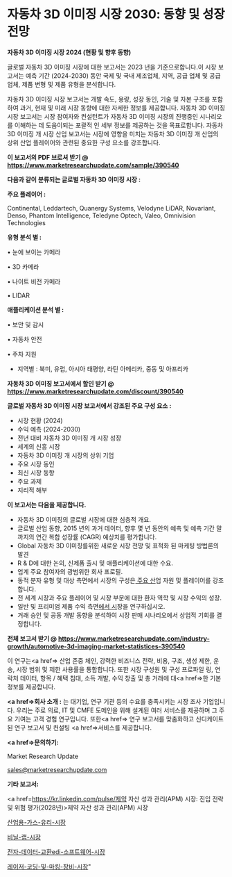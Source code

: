# 자동차 3D 이미징 시장 2030: 동향 및 성장 전망

<strong>자동차 3D 이미징 시장 2024 (현황 및 향후 동향)</strong>

글로벌 자동차 3D 이미징 시장에 대한 보고서는 2023 년을 기준으로합니다.이 시장 보고서는 예측 기간 (2024-2030) 동안 국제 및 국내 제조업체, 지역, 공급 업체 및 공급 업체, 제품 변형 및 제품 유형을 분석합니다.

자동차 3D 이미징 시장 보고서는 개발 속도, 용량, 성장 동인, 기술 및 자본 구조를 포함하여 과거, 현재 및 미래 시장 동향에 대한 자세한 정보를 제공합니다. 자동차 3D 이미징 시장 보고서는 시장 참여자와 컨설턴트가 자동차 3D 이미징 시장의 진행중인 시나리오를 이해하는 데 도움이되는 포괄적 인 세부 정보를 제공하는 것을 목표로합니다. 자동차 3D 이미징 개 시장 산업 보고서는 시장에 영향을 미치는 자동차 3D 이미징 개 산업의 상위 산업 플레이어와 관련된 중요한 구성 요소를 강조합니다.



<strong>이 보고서의 PDF 브로셔 받기 @ <a href=https://www.marketresearchupdate.com/sample/390540>https://www.marketresearchupdate.com/sample/390540</a></strong>



<strong>다음과 같이 분류되는 글로벌 자동차 3D 이미징 시장 :</strong>



<strong>주요 플레이어 :</strong>

Continental, Leddartech, Quanergy Systems, Velodyne LiDAR, Novariant, Denso, Phantom Intelligence, Teledyne Optech, Valeo, Omnivision Technologies



<strong>유형 분석 별 :</strong>

• 눈에 보이는 카메라

• 3D 카메라

• 나이트 비전 카메라

• LIDAR



<strong>애플리케이션 분석 별 :</strong>

• 보안 및 감시

• 자동차 안전

• 주차 지원

<ul>
  <li>지역별 : 북미, 유럽, 아시아 태평양, 라틴 아메리카, 중동 및 아프리카</li>
</ul>


<strong>자동차 3D 이미징 보고서에서 할인 받기 @ <a href=https://www.marketresearchupdate.com/discount/390540>https://www.marketresearchupdate.com/discount/390540</a></strong>



<strong>글로벌 자동차 3D 이미징 시장 보고서에서 강조된 주요 구성 요소 :</strong>
<ul>
  <li>시장 현황 (2024)</li>
  <li>수익 예측 (2024-2030)</li>
  <li>전년 대비 자동차 3D 이미징 개 시장 성장</li>
  <li>세계의 신흥 시장</li>
  <li>자동차 3D 이미징 개 시장의 상위 기업</li>
  <li>주요 시장 동인</li>
  <li>최신 시장 동향</li>
  <li>주요 과제</li>
  <li>지리적 해부</li>
</ul>


<strong>이 보고서는 다음을 제공합니다.</strong>
<ul>
  <li>자동차 3D 이미징의 글로벌 시장에 대한 심층적 개요.</li>
  <li>글로벌 산업 동향, 2015 년의 과거 데이터, 향후 몇 년 동안의 예측 및 예측 기간 말까지의 연간 복합 성장률 (CAGR) 예상치를 평가합니다.</li>
  <li>Global 자동차 3D 이미징를위한 새로운 시장 전망 및 표적화 된 마케팅 방법론의 발견</li>
  <li>R &amp; D에 대한 논의, 신제품 출시 및 애플리케이션에 대한 수요.</li>
  <li>업계 주요 참여자의 광범위한 회사 프로필.</li>
  <li>동적 분자 유형 및 대상 측면에서 시장의 구성은<a href=> 주요 산</a>업 자원 및 플레이어를 강조합니다.</li>
  <li>전 세계 시장과 주요 플레이어 및 시장 부문에 대한 환자 역학 및 시장 수익의 성장.</li>
  <li>일반 및 프리미엄 제품 수익 측면<a href=>에서 시</a>장을 연구하십시오.</li>
  <li>거래 승인 및 공동 개발 동향을 분석하여 시장 판매 시나리오에서 상업적 기회를 결정합니다.</li>
</ul>



<strong>전체 보고서 받기 @ <a href=https://www.marketresearchupdate.com/industry-growth/automotive-3d-imaging-market-statistices-390540>https://www.marketresearchupdate.com/industry-growth/automotive-3d-imaging-market-statistices-390540</a></strong>

이 연구는<a href=> 산업 존중</a> 체인, 강력한 비즈니스 전략, 비용, 구조, 생성 제한, 운송, 시장 범위 및 제한 사용률을 통합합니다. 또한 시장 구성원 및 구성 프로파일 링, 연락처 데이터, 항목 / 혜택 침대, 소득 개발, 수익 창출 및 총 거래에 대<a href=>한 기본 </a>정보를 제공합니다.



<strong><a href=>회사 소</a>개 :</strong>
는 대기업, 연구 기관 등의 수요를 충족시키는 시장 조사 기업입니다. 우리는 주로 의료, IT 및 CMFE 도메인을 위해 설계된 여러 서비스를 제공하며 그 주요 기여는 고객 경험 연구입니다. 또한<a href=> 연구 보</a>고서를 맞춤화하고 신디케이트 된 연구 보고서 및 컨설팅 <a href=>서비스</a>를 제공합니다.



<strong><a href=>문의하기:</a></strong>

Market Research Update

sales@marketresearchupdate.com



<strong>기타 보고서:</strong>

<a href=https://kr.linkedin.com/pulse/제약 자산 성과 관리(APM) 시장: 진입 전략 및 위험 평가(2028년)>제약 자산 성과 관리(APM) 시장</a>

<a href=https://www.linkedin.com/pulse/산업용-가스-유리-시장-진입-전략-및-위험-평가2029년-survey-savvy-insights-360-analysis/>산업용-가스-유리-시장</a>

<a href=https://www.linkedin.com/pulse/비닐-랩-시장-진입-전략-및-위험-평가2029년-analytics-alchemy-360-analysis-ccxcf/>비닐-랩-시장</a>

<a href=https://www.linkedin.com/pulse/전자-데이터-교환edi-소프트웨어-시장-현재-및-미래-성장-2029-tygqf/>전자-데이터-교환edi-소프트웨어-시장</a>

<a href=https://www.linkedin.com/pulse/레이저-코딩-및-마킹-장비-시장-경쟁-분석-성장-잠재력-2030-27skf/>레이저-코딩-및-마킹-장비-시장</a>"
